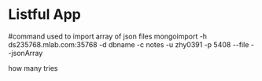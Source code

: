 Listful App
==========================

#command used to import array of json files
mongoimport -h ds235768.mlab.com:35768 -d dbname -c notes -u zhy0391 -p 5408 --file <file> --jsonArray

how many tries
